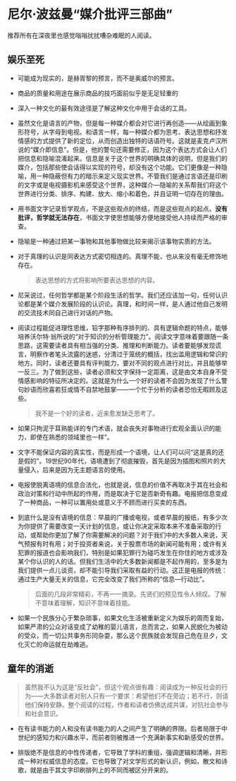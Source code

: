 # 尼尔⋅波兹曼“媒介批评三部曲”

推荐所有在深夜里也感觉嗡嗡扰扰嘈杂难眠的人阅读。

## 娱乐至死

*   可能成为现实的，是赫胥黎的预言，而不是奥威尔的预言。

*   商品的质量和用途在展示商品的技巧面前似乎是无足轻重的

*   深入一种文化的最有效途径是了解这种文化中用于会话的工具。

*   虽然文化是语言的产物，但是每一种媒介都会对它进行再创造——从绘画到象形符号，从字母到电视。和语言一样，每一种媒介都为思考、表达思想和抒发情感的方式提供了新的定位，从而创造出独特的话语符号。这就是麦克卢汉所说的“媒介即信息”。但是，他的警句还需要修正，因为这个表达方式会让人们把信息和隐喻混淆起来。信息是关于这个世界的明确具体的说明，但是我们的媒介，包括那些使会话得以实现的符号，却没有这个功能。它们更像是一种隐喻，用一种隐蔽但有力的暗示来定义现实世界。不管我们是通过言语还是印刷的文字或是电视摄影机来感受这个世界，这种媒介—隐喻的关系帮我们将这个世界进行分类、排序、构建、放大、缩小和着色，并且证明一切存在的理由。

*   用书面文字记录哲学观点，不是这些观点的终结，而是这些观点的起点。**没有批评，哲学就无法存在**，书面文字使思想能够方便地接受他人持续而严格的审查。

*   隐喻是一种通过把某一事物和其他事物做比较来揭示该事物实质的方法。

*   对于真理的认识是同表达方式密切相连的。真理不能，也从来没有毫无修饰地存在。

    > 表达思想的方式将影响所要表达思想的内容。

*   尼采说过，任何哲学都是某个阶段生活的哲学。我们还应该加一句，任何认识论都是某个媒介发展阶段的认识论。真理，和时间一样，是人通过他自己发明的交流技术同自己进行对话的产物。

*   阅读过程能促进理性思维，铅字那种有序排列的、具有逻辑命题的特点，能够培养沃尔特·翁所说的“对于知识的分析管理能力”。阅读文字意味着要跟随一条思路，这需要读者具有相当强的分类、推理和判断能力。读者要能够发现谎言，明察作者笔头流露的迷惑，分清过于笼统的概括，找出滥用逻辑和常识的地方。同时，读者还要具有评判能力，要对不同的观点进行对比，并且能够举一反三。为了做到这些，读者必须和文字保持一定距离，这是由文本自身不受情感影响的特征所决定的。这就是为什么一个好的读者不会因为发现了什么警句妙语而欣喜若狂或情不自禁地鼓掌——一个忙于分析的读者恐怕无暇顾及这些。

    > 我不是一个好的读者，近来愈发缺乏思考了。

*   如果只拘泥于耳熟能详的专门术语，就会丧失对事物进行宏观全面认识的能力，即使在熟悉的领域里也一样”。

*   文字不能保证内容的真实性，而是形成一个语境，让人们可以问“这是真的还是假的”。19世纪90年代，语境遭到了彻底摧毁，首先是因为插图和照片的大量侵入，后来是因为无主题语言的使用。

*   电报使脱离语境的信息合法化，也就是说，信息的价值不再取决于其在社会和政治对策和行动中所起的作用，而是取决于它是否新奇有趣。电报把信息变成了一种商品，一种可以置用处或意义于不顾而进行买卖的东西。

*   到底什么是没有语境的信息：早晨的广播或电视，或者早晨的报纸，有多少次为你提供了需要改变一天计划的信息，或让你决定采取本来不准备采取的行动，或帮助你更加了解了你需要解决的问题？对于我们中的大多数人来说，天气预报有时有用；对于投资者来说，关于股票市场的新闻可能有用；或许有关犯罪的报道也会影响我们，特别是如果犯罪行为碰巧发生在你住的地方或涉及某个你认识的人的话。但我们生活中的大多数新闻都是不起作用的，至多是为我们提供一点儿谈资，却不能引导我们采取有益的行动。这正是电报的传统：通过生产大量无关的信息，它完全改变了我们所称的“信息—行动比”。

    > 后面的几段非常精彩，不再一一摘录。先贤们的预见性令人倾叹。了解不意味着理解，知识不意味着技能。

*   如果一个民族分心于繁杂琐事，如果文化生活被重新定义为娱乐的周而复始，如果严肃的公众对话变成了幼稚的婴儿语言，总而言之，如果人民蜕化为被动的受众，而一切公共事务形同杂耍，那么这个民族就会发现自己危在旦夕，文化灭亡的命运就在劫难逃。

## 童年的消逝

> 虽然我不认为这是“反社会”，但这个观点很有趣：阅读成为一种反社会的行为——大多数读者对别人只有一个要求：希望他们不在旁边；若不行，则请他们保持安静。整个阅读的过程，作者和读者仿佛达成共谋，对抗社会参与和社会意识。

*   在有读书能力的人和没有读书能力的人之间产生了明确的界限。后者局限于中世纪的感知力和兴趣水平，而前者则被推进一个充满新事实和新感受的世界。

*   排版绝不是信息的中性传递者，它导致了学科的重组，强调逻辑和清晰，并形成一种对权威信息的态度。它也导致了对文学形式的新认识，例如，散文和诗歌，就是由于其文字印刷排列上的不同而被区分开来的。

